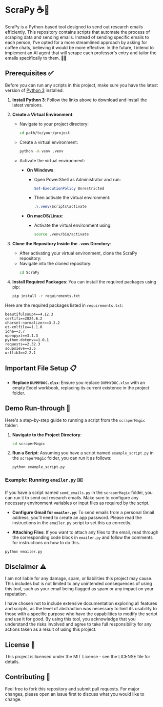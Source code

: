 # ScraPy ☕📧

ScraPy is a Python-based tool designed to send out research emails efficiently. This repository contains scripts that automate the process of scraping data and sending emails. Instead of sending specific emails to each person, I've opted for a more streamlined approach by asking for coffee chats, believing it would be more effective. In the future, I intend to implement an AI agent that will scrape each professor's entry and tailor the emails specifically to them. 🤖✨

## Prerequisites ✅

Before you can run any scripts in this project, make sure you have the latest version of [Python 3](https://www.python.org/downloads/) installed.

1. **Install Python 3**: Follow the links above to download and install the latest versions.
  
2. **Create a Virtual Environment**:
   - Navigate to your project directory:
     ```bash
     cd path/to/your/project
     ```
   - Create a virtual environment:
     ```bash
     python -m venv .venv
     ```
   - Activate the virtual environment:
     - **On Windows**: 
       - Open PowerShell as Administrator and run:
         ```powershell
         Set-ExecutionPolicy Unrestricted
         ```
       - Then activate the virtual environment:
         ```powershell
         .\.venv\Scripts\activate
         ```

     - **On macOS/Linux**:
       - Activate the virtual environment using:
         ```bash
         source .venv/bin/activate
         ```

3. **Clone the Repository Inside the `.venv` Directory**:
   - After activating your virtual environment, clone the ScraPy repository:
   - Navigate into the cloned repository:
     ```bash
     cd ScraPy
     ```

4. **Install Required Packages**: You can install the required packages using pip:
   ```bash
   pip install -r requirements.txt
   ```

Here are the required packages listed in `requirements.txt`:

```
beautifulsoup4==4.12.3
certifi==2024.6.2
charset-normalizer==3.3.2
et-xmlfile==1.1.0
idna==3.7
openpyxl==3.1.3
python-dotenv==1.0.1
requests==2.32.3
soupsieve==2.5
urllib3==2.2.1
```

## Important File Setup 📋

- **Replace `DUMMYDOC.xlsx`**: Ensure you replace `DUMMYDOC.xlsx` with an empty Excel workbook, replacing its current existence in the project folder.

## Demo Run-through 🚀

Here's a step-by-step guide to running a script from the `scraperMagic` folder:

1. **Navigate to the Project Directory**:
   ```bash
   cd scraperMagic
   ```

2. **Run a Script**: Assuming you have a script named `example_script.py` in the `scraperMagic` folder, you can run it as follows:
   ```bash
   python example_script.py
   ```

### Example: Running `emailer.py` ✉️

If you have a script named `send_emails.py` in the `scraperMagic` folder, you can run it to send out research emails. Make sure to configure any necessary environment variables or input files as required by the script.

- **Configure Gmail for `emailer.py`**:
  To send emails from a personal Gmail address, you'll need to create an app password. Please read the instructions in the `emailer.py` script to set this up correctly.

- **Attaching Files**:
  If you want to attach any files to the email, read through the corresponding code block in `emailer.py` and follow the comments for instructions on how to do this.

```bash
python emailer.py
```

## Disclaimer ⚠️

I am not liable for any damage, spam, or liabilities this project may cause. This includes but is not limited to any unintended consequences of using this tool, such as your email being flagged as spam or any impact on your reputation. 

I have chosen not to include extensive documentation exploring all features and scripts, as the level of abstraction was necessary to limit its usability to those with a specific purpose who have the capabilities to modify the script and use it for good. By using this tool, you acknowledge that you understand the risks involved and agree to take full responsibility for any actions taken as a result of using this project.

## License 📄

This project is licensed under the MIT License - see the LICENSE file for details.

## Contributing 🤝

Feel free to fork this repository and submit pull requests. For major changes, please open an issue first to discuss what you would like to change.
